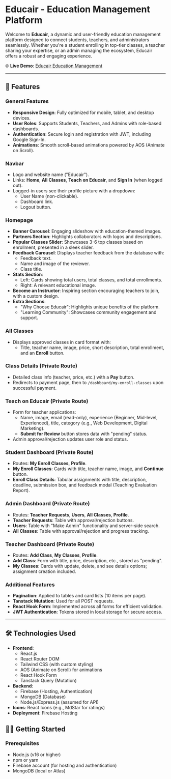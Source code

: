 # Educair - Education Management Platform


Welcome to **Educair**, a dynamic and user-friendly education management platform designed to connect students, teachers, and administrators seamlessly. Whether you're a student enrolling in top-tier classes, a teacher sharing your expertise, or an admin managing the ecosystem, Educair offers a robust and engaging experience.

🌐 **Live Demo**: [Educair Education Management](https://educair-education-management.firebaseapp.com/)

---

## 🚀 Features 

### General Features
- **Responsive Design**: Fully optimized for mobile, tablet, and desktop devices.
- **User Roles**: Supports Students, Teachers, and Admins with role-based dashboards.
- **Authentication**: Secure login and registration with JWT, including Google Sign-In.
- **Animations**: Smooth scroll-based animations powered by AOS (Animate on Scroll).

### Navbar
- Logo and website name ("Educair").
- Links: **Home**, **All Classes**, **Teach on Educair**, and **Sign In** (when logged out).
- Logged-in users see their profile picture with a dropdown:
  - User Name (non-clickable).
  - Dashboard link.
  - Logout button.

### Homepage
- **Banner Carousel**: Engaging slideshow with education-themed images.
- **Partners Section**: Highlights collaborators with logos and descriptions.
- **Popular Classes Slider**: Showcases 3-6 top classes based on enrollment, presented in a sleek slider.
- **Feedback Carousel**: Displays teacher feedback from the database with:
  - Feedback text.
  - Name and image of the reviewer.
  - Class title.
- **Stats Section**: 
  - Left: Cards showing total users, total classes, and total enrollments.
  - Right: A relevant educational image.
- **Become an Instructor**: Inspiring section encouraging teachers to join, with a custom design.
- **Extra Sections**: 
  - "Why Choose Educair": Highlights unique benefits of the platform.
  - "Learning Community": Showcases community engagement and support.

### All Classes
- Displays approved classes in card format with:
  - Title, teacher name, image, price, short description, total enrollment, and an **Enroll** button.

### Class Details (Private Route)
- Detailed class info (teacher, price, etc.) with a **Pay** button.
- Redirects to payment page, then to `/dashboard/my-enroll-classes` upon successful payment.

### Teach on Educair (Private Route)
- Form for teacher applications:
  - Name, image, email (read-only), experience (Beginner, Mid-level, Experienced), title, category (e.g., Web Development, Digital Marketing).
  - **Submit for Review** button stores data with "pending" status.
- Admin approval/rejection updates user role and status.

### Student Dashboard (Private Route)
- Routes: **My Enroll Classes**, **Profile**.
- **My Enroll Classes**: Cards with title, teacher name, image, and **Continue** button.
- **Enroll Class Details**: Tabular assignments with title, description, deadline, submission box, and feedback modal (Teaching Evaluation Report).

### Admin Dashboard (Private Route)
- Routes: **Teacher Requests**, **Users**, **All Classes**, **Profile**.
- **Teacher Requests**: Table with approval/rejection buttons.
- **Users**: Table with "Make Admin" functionality and server-side search.
- **All Classes**: Table with approval/rejection and progress tracking.

### Teacher Dashboard (Private Route)
- Routes: **Add Class**, **My Classes**, **Profile**.
- **Add Class**: Form with title, price, description, etc., stored as "pending".
- **My Classes**: Cards with update, delete, and see details options; assignment creation included.

### Additional Features
- **Pagination**: Applied to tables and card lists (10 items per page).
- **Tanstack Mutation**: Used for all POST requests.
- **React Hook Form**: Implemented across all forms for efficient validation.
- **JWT Authentication**: Tokens stored in local storage for secure access.

---

## 🛠️ Technologies Used

- **Frontend**: 
  - React.js
  - React Router DOM
  - Tailwind CSS (with custom styling)
  - AOS (Animate on Scroll) for animations
  - React Hook Form
  - Tanstack Query (Mutation)
- **Backend**: 
  - Firebase (Hosting, Authentication)
  - MongoDB (Database)
  - Node.js/Express.js (assumed for API)
- **Icons**: React Icons (e.g., MdStar for ratings)
- **Deployment**: Firebase Hosting


## 🏃‍♂️ Getting Started

### Prerequisites
- Node.js (v16 or higher)
- npm or yarn
- Firebase account (for hosting and authentication)
- MongoDB (local or Atlas)
